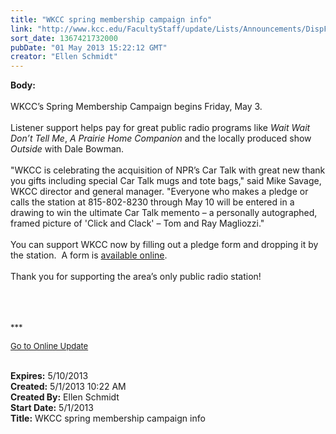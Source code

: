 ```yaml
---
title: "WKCC spring membership campaign info"
link: "http://www.kcc.edu/FacultyStaff/update/Lists/Announcements/DispForm.aspx?ID=1099"
sort_date: 1367421732000
pubDate: "01 May 2013 15:22:12 GMT"
creator: "Ellen Schmidt"
---
```


<div><b>Body:</b> <div class="ExternalClassEA37B52B674640C5A06CC4AC5D341583">
<div><br />WKCC’s Spring Membership Campaign begins Friday, May 3.  </div>
<div> </div>
<div>Listener support helps pay for great public radio programs like <em>Wait Wait Don’t Tell Me</em>, <em>A Prairie Home Companion</em> and the locally produced show <em>Outside</em> with Dale Bowman.</div>
<div><br />&quot;WKCC is celebrating the acquisition of NPR’s Car Talk with great new thank you gifts including special Car Talk mugs and tote bags,&quot; said Mike Savage, WKCC director and general manager. &quot;Everyone who makes a pledge or calls the station at 815-802-8230 through May 10 will be entered in a drawing to win the ultimate Car Talk memento – a personally autographed, framed picture of 'Click and Clack' – Tom and Ray Magliozzi.&quot;</div>
<div> </div>
<div>You can support WKCC now by filling out a pledge form and dropping it by the station.  A form is <a href="/archive/radio/support/Documents/WKCCsupport.pdf">available online</a>.</div>
<div><br />Thank you for supporting the area’s only public radio station!</div>
<div> </div>
<div> </div>
<div> </div>
<div>
<p><font size="2">***</font></p>
<p><font size="2"><a href="/FacultyStaff/update/Pages/dailyupdate.aspx">Go to Online Update</a></font><font size="2"></p></font><br /></div></div></div>
<div><b>Expires:</b> 5/10/2013</div>
<div><b>Created:</b> 5/1/2013 10:22 AM</div>
<div><b>Created By:</b> Ellen Schmidt</div>
<div><b>Start Date:</b> 5/1/2013</div>
<div><b>Title:</b> WKCC spring membership campaign info</div>
